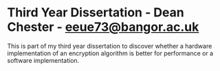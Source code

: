# Third Year Dissertation - Dean Chester - eeue73@bangor.ac.uk

This is part of my third year dissertation to discover whether a hardware implementation of an encryption algorithm is better for performance or a software implementation. 
